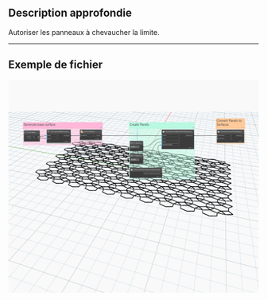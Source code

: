 ## Description approfondie
Autoriser les panneaux à chevaucher la limite.
___
## Exemple de fichier

![PanelSurfaceBoundaryCondition.Keep](./Autodesk.DesignScript.Geometry.PanelSurfaceBoundaryCondition.Keep_img.jpg)
